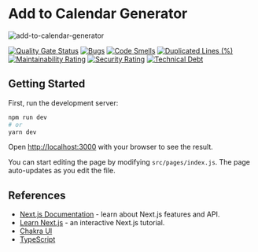 # Add to Calendar Generator

![add-to-calendar-generator](https://socialify.git.ci/sozonome/add-to-calendar-generator/image?description=1&logo=https%3A%2F%2Fsznm.dev%2Fapp_icons%2Fadd-to-calendar.svg&owner=1&theme=Dark)

[![Quality Gate Status](https://sonarcloud.io/api/project_badges/measure?project=sozonome_add-to-calendar-generator&metric=alert_status)](https://sonarcloud.io/dashboard?id=sozonome_add-to-calendar-generator) [![Bugs](https://sonarcloud.io/api/project_badges/measure?project=sozonome_add-to-calendar-generator&metric=bugs)](https://sonarcloud.io/dashboard?id=sozonome_add-to-calendar-generator) [![Code Smells](https://sonarcloud.io/api/project_badges/measure?project=sozonome_add-to-calendar-generator&metric=code_smells)](https://sonarcloud.io/dashboard?id=sozonome_add-to-calendar-generator) [![Duplicated Lines (%)](https://sonarcloud.io/api/project_badges/measure?project=sozonome_add-to-calendar-generator&metric=duplicated_lines_density)](https://sonarcloud.io/dashboard?id=sozonome_add-to-calendar-generator) [![Maintainability Rating](https://sonarcloud.io/api/project_badges/measure?project=sozonome_add-to-calendar-generator&metric=sqale_rating)](https://sonarcloud.io/dashboard?id=sozonome_add-to-calendar-generator) [![Security Rating](https://sonarcloud.io/api/project_badges/measure?project=sozonome_add-to-calendar-generator&metric=security_rating)](https://sonarcloud.io/dashboard?id=sozonome_add-to-calendar-generator) [![Technical Debt](https://sonarcloud.io/api/project_badges/measure?project=sozonome_add-to-calendar-generator&metric=sqale_index)](https://sonarcloud.io/dashboard?id=sozonome_add-to-calendar-generator)

## Getting Started

First, run the development server:

```bash
npm run dev
# or
yarn dev
```

Open [http://localhost:3000](http://localhost:3000) with your browser to see the result.

You can start editing the page by modifying `src/pages/index.js`. The page auto-updates as you edit the file.

## References

- [Next.js Documentation](https://nextjs.org/docs) - learn about Next.js features and API.
- [Learn Next.js](https://nextjs.org/learn) - an interactive Next.js tutorial.
- [Chakra UI](https://chakra-ui.com)
- [TypeScript](https://typescriptlang.org)
